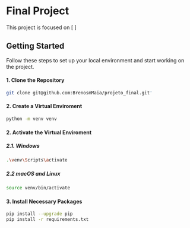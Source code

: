 # Final Project

This project is focused on [ ]

## Getting Started

Follow these steps to set up your local environment and start working on the project.

#### 1. Clone the Repository

```bash
git clone git@github.com:BrenosmMaia/projeto_final.git'
```

#### 2. Create a Virtual Enviroment
```bash
python -m venv venv
```

#### 2. Activate the Virtual Enviroment
##### 2.1. Windows
```bash
.\venv\Scripts\activate
```
##### 2.2 macOS and Linux
```bash
source venv/bin/activate
```

#### 3. Install Necessary Packages
```bash
pip install --upgrade pip
pip install -r requirements.txt
```
 